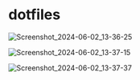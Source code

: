 # dotfiles

![Screenshot_2024-06-02_13-36-25](https://github.com/Samueru-sama/dotfiles/assets/36420837/0ae06f4b-6072-415d-b33e-11d8c52a2d39)

![Screenshot_2024-06-02_13-37-15](https://github.com/Samueru-sama/dotfiles/assets/36420837/083093d6-0b45-4756-a297-7ec71052b2bb)

![Screenshot_2024-06-02_13-37-37](https://github.com/Samueru-sama/dotfiles/assets/36420837/9758f832-77e8-426e-bb73-ae90e934bb2a)
